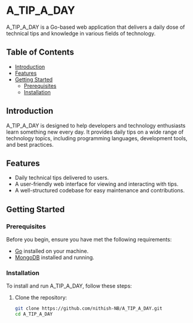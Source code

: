 # A_TIP_A_DAY

A_TIP_A_DAY is a Go-based web application that delivers a daily dose of technical tips and knowledge in various fields of technology.


## Table of Contents
- [Introduction](#introduction)
- [Features](#features)
- [Getting Started](#getting-started)
  - [Prerequisites](#prerequisites)
  - [Installation](#installation)


## Introduction

A_TIP_A_DAY is designed to help developers and technology enthusiasts learn something new every day. It provides daily tips on a wide range of technology topics, including programming languages, development tools, and best practices.

## Features

- Daily technical tips delivered to users.
- A user-friendly web interface for viewing and interacting with tips.
- A well-structured codebase for easy maintenance and contributions.

## Getting Started

### Prerequisites

Before you begin, ensure you have met the following requirements:

- [Go](https://golang.org/doc/install) installed on your machine.
- [MongoDB](https://docs.mongodb.com/manual/installation/) installed and running.

### Installation

To install and run A_TIP_A_DAY, follow these steps:

1. Clone the repository:

   ```sh
   git clone https://github.com/nithish-NB/A_TIP_A_DAY.git
   cd A_TIP_A_DAY
